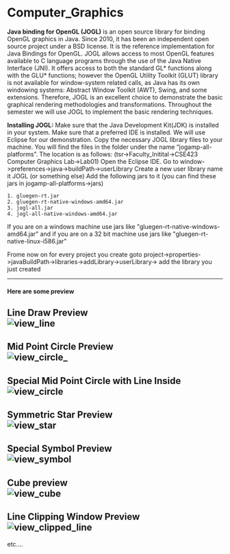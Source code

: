 # Computer_Graphics

**Java binding for OpenGL (JOGL)** is an open source library for binding OpenGL graphics in Java. Since 2010, it has been an independent open source project under a BSD license. It is the reference implementation for Java Bindings for OpenGL. JOGL allows access to most OpenGL features available to C language programs through the use of the Java Native Interface (JNI). It offers access to both the standard GL* functions along with the GLU* functions; however the OpenGL Utility Toolkit (GLUT) library is not available for window-system related calls, as Java has its own windowing systems: Abstract Window Toolkit (AWT), Swing, and some extensions. Therefore, JOGL is an excellent choice to demonstrate the basic graphical rendering methodologies and transformations. Throughout the semester we will use JOGL to implement the basic rendering techniques. 

**Installing JOGL:**
Make sure that the Java Development Kit(JDK) is installed in your system.
Make sure that a preferred IDE is installed. We will use Eclipse for our demonstration. 
Copy the necessary JOGL library files to your machine. You will find the files in the folder under the name “jogamp-all-platforms”. The location is as follows: (tsr->Faculty_Initital->CSE423 Computer Graphics Lab->Lab01)
Open the Eclipse IDE. 
Go to window->preferences->java->buildPath->userLibrary
Create a new user library name it JOGL (or something else)
Add the following jars to it (you can find these jars in jogamp-all-platforms->jars)
```
1. gluegen-rt.jar
2. gluegen-rt-native-windows-amd64.jar
3. jogl-all.jar
4. jogl-all-native-windows-amd64.jar
```
If you are on a windows machine use jars like "gluegen-rt-native-windows-amd64.jar" and if you are on a 32 bit machine use jars like "gluegen-rt-native-linux-i586.jar"

Frome now on for every project you create goto project->properties->javaBuildPath->libraries->addLibrary->userLibrary-> add the library you just created

--------------------------------------------------

#### Here are some preview 

Line Draw Preview </br>
![view_line](https://user-images.githubusercontent.com/35567854/70389661-b3ef4480-19ec-11ea-9d27-b739fe92b5a7.PNG) </br>
--------------------------------------------------
Mid Point Circle Preview </br>
![view_circle_](https://user-images.githubusercontent.com/35567854/70389665-b487db00-19ec-11ea-813a-92698b7fb0f7.PNG) </br>
--------------------------------------------------
Special Mid Point Circle with Line Inside </br>
![view_circle](https://user-images.githubusercontent.com/35567854/70389664-b487db00-19ec-11ea-8e42-1198a7122c66.PNG) </br>
--------------------------------------------------
Symmetric Star Preview </br>
![view_star](https://user-images.githubusercontent.com/35567854/70389662-b3ef4480-19ec-11ea-8cf4-9b6aa861bf11.PNG) </br>
--------------------------------------------------
Special Symbol Preview </br>
![view_symbol](https://user-images.githubusercontent.com/35567854/70389663-b487db00-19ec-11ea-903f-0ed8bef40efe.PNG) </br>
--------------------------------------------------
Cube preview </br>
![view_cube](https://user-images.githubusercontent.com/35567854/70390091-0bdc7a00-19f2-11ea-9fc1-300fef34f036.PNG) </br>
--------------------------------------------------
Line Clipping Window Preview </br>
![view_clipped_line](https://user-images.githubusercontent.com/35567854/70389660-b3ef4480-19ec-11ea-9fcd-3da11ef95320.PNG) </br>
--------------------------------------------------
etc....
